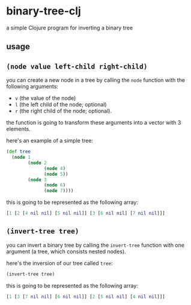 # binary-tree-clj
a simple Clojure program for inverting a binary tree

## usage

## `(node value left-child right-child)`

you can create a new node in a tree by calling the `node` function with the following arguments:
- `v` (the value of the node) 
- `l` (the left child of the node; optional)
- `r` (the right child of the node; optional).

the function is going to transform these arguments into a vector with 3 elements.

here's an example of a simple tree:

```clojure
(def tree
  (node 1
        (node 2
              (node 4)
              (node 5))
        (node 3
              (node 6)
              (node 7))))
```

this is going to be represented as the following array:

```clojure
[1 [2 [4 nil nil] [5 nil nil]] [3 [6 nil nil] [7 nil nil]]]
```

## `(invert-tree tree)`

you can invert a binary tree by calling the `invert-tree` function with one argument (a tree, which consists nested nodes).

here's the inversion of our tree called `tree`:

```clojure
(invert-tree tree)
```

this is going to be represented as the following array:

```clojure
[1 [3 [7 nil nil] [6 nil nil]] [2 [5 nil nil] [4 nil nil]]]
```
